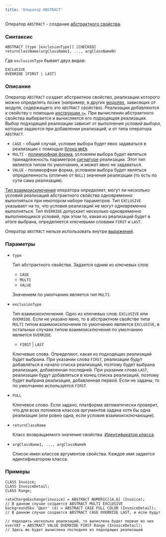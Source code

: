 ```yaml
---
title: 'Оператор ABSTRACT'
---
```


Оператор `ABSTRACT` - создание [абстрактного свойства](Property_extension.md). 

### Синтаксис

    ABSTRACT [type [exclusionType]] [CHECKED] returnClassName(argClassName1, ..., argClassNameN)

Где `exclusionType` бывает двух видов:

    EXCLUSIVE
    OVERRIDE [FIRST | LAST]

### Описание

Оператор `ABSTRACT` создает абстрактное свойство, реализации которого можно определять позже (например, в других [модулях](Modules.md), зависящих от модуля, содержащего это `ABSTRACT` свойство). Реализации добавляются к свойству с помощью [инструкции `+=`](+=_statement.md). При вычислении абстрактного свойства выбирается и вычисляется его *подходящая* реализация. Выбор подходящей реализации зависит от выполнения *условий выбора*, которые задаются при добавлении реализаций, и от типа оператора `ABSTRACT`.

-   `CASE` - общий случай, условие выбора будет явно задаваться в реализации с помощью [блока `WHEN`](+=_statement.md).
-   `MULTI` - [полиморфная форма](Property_extension.md#poly), условием выбора будет являться принадлежность параметров [сигнатуре](CLASS_operator.md) реализации. Этот тип является типом по умолчанию, и может явно не задаваться.
-   `VALUE` - полиморфная форма, условием выбора будет являться определенность (отличие от `NULL`) значения реализации (то есть по сути сама реализация).

[Тип взаимоисключения](Property_extension.md#exclusive) оператора определяет, могут ли несколько условий реализаций абстрактного свойства одновременно выполняться при некотором наборе параметров. Тип `EXCLUSIVE `указывает на то, что условия реализаций не могут одновременно выполняться. Тип `OVERRIDE` допускает несколько одновременно выполняющихся условий, при этом то, какая из реализаций будет в итоге выбрана, определяется ключевыми словами `FIRST` и `LAST`.

Оператор `ABSTRACT` нельзя использовать внутри [выражений](Expression.md).

### Параметры

- `type`

    Тип абстрактного свойства. Задается одним из ключевых слов:
    
    - `CASE`
    - `MULTI`
    - `VALUE`
    
  Значением по умолчанию является тип `MULTI`.

- `exсlusionType`

    Тип взаимоисключения. Одно из ключевых слов: `EXCLUSIVE` или `OVERRIDE`. Если не указано явно, то в абстрактном свойстве типа `MULTI` типом взаимоисключения по умолчанию является `EXCLUSIVE`, в остальных случаях типом взаимоисключения по умолчанию является `OVERRIDE`.

    - `FIRST` | `LAST`
    
    Ключевые слова. Определяют, какая из подходящих реализаций будет выбрана. При указании слова `FIRST`, реализации будут добавляться в начало списка реализаций, поэтому будет выбрана реализация, добавленная последней. При указании слова `LAST`, реализации будут добавляться в конец списка реализаций, поэтому будет выбрана реализация, добавленная первой. Если не заданы, то по умолчанию используется `FIRST`. 

- `FULL`

    Ключевое слово. Если задано, платформа автоматически проверит, что для всех потомков классов аргументов задана хотя бы одна реализация (или ровно одна, если условия взаимоисключающие).

- `returnClassName`

    Класс возвращаемого значение свойства. [Идентификатор класса](IDs.md#classid-broken).

- `argClassName1, ..., argClassNameN`

    Список имен классов аргументов свойства. Каждое имя задается идентификатором класса.

### Примеры


```lsf
CLASS Invoice;
CLASS InvoiceDetail;
CLASS Range;

rateChargeExchange(invoice) = ABSTRACT NUMERIC[14,6] (Invoice);             // В данном случае создается ABSTRACT MULTI EXCLUSIVE
backgroundSku 'Цвет' (d) = ABSTRACT CASE FULL COLOR (InvoiceDetail); // В данном случае создается ABSTRACT CASE OVERRIDE LAST, и если будут
                                                                            // подходить несколько реализаций, то вычислена будет первая из них
overVAT = ABSTRACT VALUE OVERRIDE FIRST Range (InvoiceDetail);          // Здесь же будет вычислена последняя из подходящих реализаций
```

